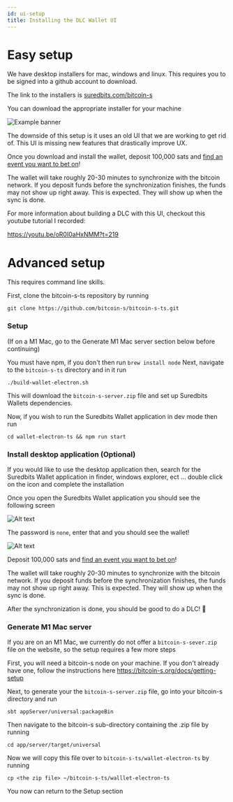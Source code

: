 ```yaml
---
id: ui-setup
title: Installing the DLC Wallet UI
---
```


# Easy setup

We have desktop installers for mac, windows and linux. This requires you to be signed into a github account to download.

The link to the installers is [suredbits.com/bitcoin-s](https://suredbits.com/bitcoin-s)

You can download the appropriate installer for your machine 

![Example banner](/img/installers.png)

The downside of this setup is it uses an old UI that we are working to get rid of.
This UI is missing new features that drastically improve UX. 

Once you download and install the wallet, deposit 100,000 sats and [find an event you want to bet on](https://oracle.suredbits.com/)!

The wallet will take roughly 20-30 minutes to synchronize with the bitcoin network. If you deposit funds before
the synchronization finishes, the funds may not show up right away. This is expected. They will show up when the sync is done.

For more information about building a DLC with this UI, checkout this youtube tutorial I recorded: 

https://youtu.be/oR0I0aHxNMM?t=219

# Advanced setup

This requires command line skills.


First, clone the bitcoin-s-ts repository by running 

```
git clone https://github.com/bitcoin-s/bitcoin-s-ts.git
```

### Setup

(If on a M1 Mac, go to the Generate M1 Mac server section below before continuing)

You must have npm, if you don't then run `brew install node` 
Next, navigate to the `bitcoin-s-ts` directory and in it run 

```
./build-wallet-electron.sh
```
This will download the `bitcoin-s-server.zip` file and set up Suredbits Wallets dependencies. 

Now, if you wish to run the Suredbits Wallet application in dev mode then run 

```
cd wallet-electron-ts && npm run start
```

### Install desktop application (Optional)

If you would like to use the desktop application then, search for the Suredbits Wallet application in finder, windows explorer, ect ... double click on the icon and complete the installation 

Once you open the Suredbits Wallet application you should see the following screen
 
![Alt text](/img/Screenshot%20from%202022-03-11%2011-20-17.png)

The password is `none`, enter that and you should see the wallet!

![Alt text](/img/Screenshot%20from%202022-03-11%2011-21-47.png)
 
Deposit 100,000 sats and [find an event you want to bet on](https://oracle.suredbits.com/)!

The wallet will take roughly 20-30 minutes to synchronize with the bitcoin network. If you deposit funds before
the synchronization finishes, the funds may not show up right away. This is expected. They will show up when the sync is done.

After the synchronization is done, you should be good to do a DLC! :tada:

### Generate M1 Mac server

If you are on an M1 Mac, we currently do not offer a `bitcoin-s-sever.zip` file on the website, so the setup requires a few more steps

First, you will need a bitcoin-s node on your machine. If you don't already have one, follow the  instructions here https://bitcoin-s.org/docs/getting-setup 

Next, to generate your the `bitcoin-s-server.zip` file, go into your bitcoin-s directory and run

```
sbt appServer/universal:packageBin
```
Then navigate to the bitcoin-s sub-directory containing the .zip file by running 

```
cd app/server/target/universal
```

Now we will copy this file over to `bitcoin-s-ts/wallet-electron-ts` by running 

```
cp <the zip file> ~/bitcoin-s-ts/walllet-electron-ts
```
You now can return to the Setup section

